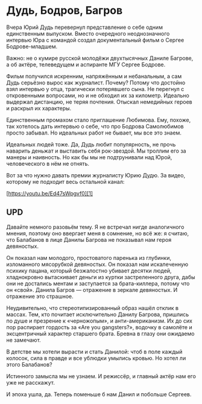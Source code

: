 
# Дудь, Бодров, Багров

Вчера Юрий Дудь перевернул представление о себе одним единственным выпуском. Вместо очередного неоднозначного интервью Юра с командой создал документальный фильм о Сергее Бодрове-младшем.

Важно: не о кумире русской молодёжи двухтысячных Даниле Багрове, а об актёре, телеведущем и аспиранте МГУ Сергее Бодрове. 

Фильм получился искренним, напряжённым и небанальным, а сам Дудь серьёзно вырос как журналист. Почему? Потому что достойно взял интервью у отца, трагически потерявшего сына. Не перегнул с откровенными вопросами, но и не обходил их за километр. Идеально выдержал дистанцию, не теряя почтения. Отыскал немедийных героев и раскрыл их характеры.

Единственным промахом стало приглашение Любимова. Ему, похоже, так хотелось дать интервью о себе, что про Бодрова Самолюбимов просто забывал. Но идеальных работ не бывает, мы все это знаем.

Идеальных людей тоже. Да, Дудь любит популярность, не прочь наварить деньжат и выставить себя рок-звездой. Мы троллим его за манеры и наивность. Но как бы мы не подтрунивали над Юрой, человеческого в нём не отнять.

Вот за что нужно давать премии журналисту Юрию Дудю. За видео, которому не подходит весь остальной канал:

[https://youtu.be/Ed47sWpgvf0][1]

## UPD
Давайте немного разовьём тему. Я не встречал нигде аналогичного мнения, поэтому оно ввергает меня в сомнение, но всё же: я считаю, что Балабанов в лице Данилы Багрова не показывал нам героя девяностых. 

Он показал нам молодого, простоватого паренька из глубинки, изломанного мясорубкой девяностых. Он показал нам искалеченную психику пацана, который безжалостно убивает десятки людей, хладнокровно вытаскивает деньги из куртки застреленного друга, дабы они не достались ментам и заступается за брата-киллера, потому что он «свой». Данила Багров — отражение в зеркале девяностых. И отражение это страшное.

Неудивительно, что стереотипизированный образ нашёл отклик в массах. Тем, кто почитает исключительно Данилу Багрова, пришлись по душе и презрение к «черножопым», и анти-американизм. Их до сих пор распирает гордость за «Are you gangsters?», водочку в самолёте и эксцентричный характер старшего брата. Бревна в глазу они ожидаемо не замечают.

В детстве мы хотели вырасти и стать Данилой: чтоб в поле каждый колосок, сила в правде и все ублюдки умылись кровью. Но хотел ли этого Балабанов?

Истинного замысла мы не узнаем. И режиссёр, и главный актёр нам его уже не расскажут. 

И эпоха ушла, да. Теперь поменьше б нам Данил и побольше Сергеев.

[1]:	https://youtu.be/Ed47sWpgvf0